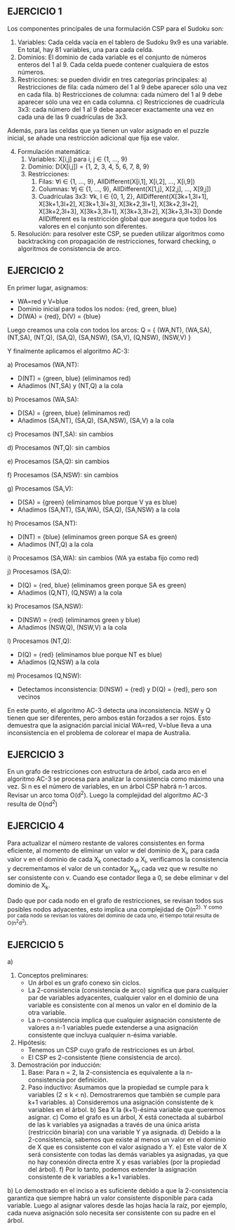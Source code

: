 ## EJERCICIO 1

Los componentes principales de una formulación CSP para el Sudoku son:

1. Variables: Cada celda vacía en el tablero de Sudoku 9x9 es una variable. En total, hay 81 variables, una para cada celda.
2. Dominios: El dominio de cada variable es el conjunto de números enteros del 1 al 9. Cada celda puede contener cualquiera de estos números.
3. Restricciones: se pueden dividir en tres categorías principales: 
	a) Restricciones de fila: cada número del 1 al 9 debe aparecer sólo una vez en cada fila. 
	b) Restricciones de columna: cada número del 1 al 9 debe aparecer sólo una vez en cada columna. 
	c) Restricciones de cuadrícula 3x3: cada número del 1 al 9 debe aparecer exactamente una vez en cada una de las 9 cuadrículas de 3x3.

Además, para las celdas que ya tienen un valor asignado en el puzzle inicial, se añade una restricción adicional que fija ese valor.

4. Formulación matemática: 
	1. Variables: X[i,j] para i, j ∈ {1, ..., 9} 
	2. Dominio: D(X[i,j]) = {1, 2, 3, 4, 5, 6, 7, 8, 9} 
	3. Restricciones: 
		1. Filas: ∀i ∈ {1, ..., 9}, AllDifferent(X[i,1], X[i,2], ..., X[i,9]) 
		2. Columnas: ∀j ∈ {1, ..., 9}, AllDifferent(X[1,j], X[2,j], ..., X[9,j]) 
		3. Cuadrículas 3x3: ∀k, l ∈ {0, 1, 2}, AllDifferent(X[3k+1,3l+1], X[3k+1,3l+2], X[3k+1,3l+3], X[3k+2,3l+1], X[3k+2,3l+2], X[3k+2,3l+3], X[3k+3,3l+1], X[3k+3,3l+2], X[3k+3,3l+3]) 
		Donde AllDifferent es la restricción global que asegura que todos los valores en el conjunto son diferentes.
5. Resolución: para resolver este CSP, se pueden utilizar algoritmos como backtracking con propagación de restricciones, forward checking, o algoritmos de consistencia de arco.

## EJERCICIO 2

 En primer lugar, asignamos:
-  WA=red y V=blue
-  Dominio inicial para todos los nodos: {red, green, blue}
-  D(WA) = {red}, D(V) = {blue}

Luego creamos una cola con todos los arcos: 
Q = { (WA,NT), (WA,SA), (NT,SA), (NT,Q), (SA,Q), (SA,NSW), (SA,V), (Q,NSW), (NSW,V) }

Y finalmente aplicamos el algoritmo AC-3:

a) Procesamos (WA,NT):

- D(NT) = {green, blue} (eliminamos red)
- Añadimos (NT,SA) y (NT,Q) a la cola

b) Procesamos (WA,SA):

- D(SA) = {green, blue} (eliminamos red)
- Añadimos (SA,NT), (SA,Q), (SA,NSW), (SA,V) a la cola

c) Procesamos (NT,SA): sin cambios

d) Procesamos (NT,Q): sin cambios

e) Procesamos (SA,Q): sin cambios

f) Procesamos (SA,NSW): sin cambios

g) Procesamos (SA,V):

- D(SA) = {green} (eliminamos blue porque V ya es blue)
- Añadimos (SA,NT), (SA,WA), (SA,Q), (SA,NSW) a la cola

h) Procesamos (SA,NT):

- D(NT) = {blue} (eliminamos green porque SA es green)
- Añadimos (NT,Q) a la cola

i) Procesamos (SA,WA): sin cambios (WA ya estaba fijo como red)

j) Procesamos (SA,Q):

- D(Q) = {red, blue} (eliminamos green porque SA es green)
- Añadimos (Q,NT), (Q,NSW) a la cola

k) Procesamos (SA,NSW):

- D(NSW) = {red} (eliminamos green y blue)
- Añadimos (NSW,Q), (NSW,V) a la cola

l) Procesamos (NT,Q):

- D(Q) = {red} (eliminamos blue porque NT es blue)
- Añadimos (Q,NSW) a la cola

m) Procesamos (Q,NSW):

- Detectamos inconsistencia: D(NSW) = {red} y D(Q) = {red}, pero son vecinos

En este punto, el algoritmo AC-3 detecta una inconsistencia. NSW y Q tienen que ser diferentes, pero ambos están forzados a ser rojos. Esto demuestra que la asignación parcial inicial WA=red, V=blue lleva a una inconsistencia en el problema de colorear el mapa de Australia.

## EJERCICIO 3

En un grafo de restricciones con estructura de árbol, cada arco en el algoritmo AC-3 se procesa para analizar la consistencia como máximo una vez.
Si n es el número de variables, en un árbol CSP habrá n-1 arcos.
Revisar un arco toma O(d<sup>2</sup>).
Luego la complejidad del algoritmo AC-3 resulta de O(nd<sup>2</sup>)

## EJERCICIO 4

Para actualizar el número restante de valores consistentes en forma eficiente, al momento de eliminar un valor w del dominio de X<sub>i</sub>, para cada valor v en el dominio de cada X<sub>k</sub> conectado a X<sub>i</sub>, verificamos la consistencia y decrementamos el valor de un contador X<sub>kv</sub> cada vez que w resulte no ser consistente con v. Cuando ese contador llega a 0, se debe eliminar v del dominio de X<sub>k</sub>.

Dado que por cada nodo en el grafo de restricciones, se revisan todos sus posibles nodos adyacentes, esto implica una complejidad de O(n<sup>2</sub>). Y como por cada nodo se revisan los valores del dominio de cada uno, el tiempo total resulta de O(n<sup>2</sup>d<sup>2</sup>).

## EJERCICIO 5

a) 
1. Conceptos preliminares:
    - Un árbol es un grafo conexo sin ciclos.
    - La 2-consistencia (consistencia de arco) significa que para cualquier par de variables adyacentes, cualquier valor en el dominio de una variable es consistente con al menos un valor en el dominio de la otra variable.
    - La n-consistencia implica que cualquier asignación consistente de valores a n-1 variables puede extenderse a una asignación consistente que incluya cualquier n-ésima variable.
2. Hipótesis:
    - Tenemos un CSP cuyo grafo de restricciones es un árbol.
    - El CSP es 2-consistente (tiene consistencia de arco).
3. Demostración por inducción: 
	1. Base: Para n = 2, la 2-consistencia es equivalente a la n-consistencia por definición. 
	2. Paso inductivo: Asumamos que la propiedad se cumple para k variables (2 ≤ k < n). Demostraremos que también se cumple para k+1 variables. 
		a) Consideremos una asignación consistente de k variables en el árbol. 
		b) Sea X la (k+1)-ésima variable que queremos asignar. 
		c) Como el grafo es un árbol, X está conectada al subárbol de las k variables ya asignadas a través de una única arista (restricción binaria) con una variable Y ya asignada. 
		d) Debido a la 2-consistencia, sabemos que existe al menos un valor en el dominio de X que es consistente con el valor asignado a Y. 
		e) Este valor de X será consistente con todas las demás variables ya asignadas, ya que no hay conexión directa entre X y esas variables (por la propiedad del árbol). 
		f) Por lo tanto, podemos extender la asignación consistente de k variables a k+1 variables.
		
b) Lo demostrado en el inciso a es suficiente debido a que la 2-consistencia garantiza que siempre habrá un valor consistente disponible para cada variable. Luego al asignar valores desde las hojas hacia la raíz, por ejemplo, cada nueva asignación solo necesita ser consistente con su padre en el árbol.

